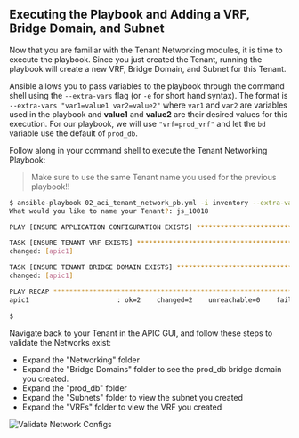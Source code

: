 ## Executing the Playbook and Adding a VRF, Bridge Domain, and Subnet

Now that you are familiar with the Tenant Networking modules, it is time to execute the playbook. Since you just created the Tenant, running the playbook will create a new VRF, Bridge Domain, and Subnet for this Tenant.

Ansible allows you to pass variables to the playbook through the command shell using the `--extra-vars` flag (or `-e` for short hand syntax). The format is `--extra-vars "var1=value1 var2=value2"` where `var1` and `var2` are variables used in the playbook and **value1** and **value2** are their desired values for this execution. For our playbook, we will use `"vrf=prod_vrf"` and let the `bd` variable use the default of `prod_db`.

Follow along in your command shell to execute the Tenant Networking Playbook:

> Make sure to use the same Tenant name you used for the previous playbook!!

```bash
$ ansible-playbook 02_aci_tenant_network_pb.yml -i inventory --extra-vars "vrf=prod_vrf"
What would you like to name your Tenant?: js_10018

PLAY [ENSURE APPLICATION CONFIGURATION EXISTS] ***************************************************************************************

TASK [ENSURE TENANT VRF EXISTS] ******************************************************************************************************
changed: [apic1]

TASK [ENSURE TENANT BRIDGE DOMAIN EXISTS] ********************************************************************************************
changed: [apic1]

PLAY RECAP ***************************************************************************************************************************
apic1                      : ok=2    changed=2    unreachable=0    failed=0

$
```

Navigate back to your Tenant in the APIC GUI, and follow these steps to validate the Networks exist:

* Expand the "Networking" folder
* Expand the "Bridge Domains" folder to see the prod_db bridge domain you created.
* Expand the "prod_db" folder
* Expand the "Subnets" folder to view the subnet you created
* Expand the "VRFs" folder to view the VRF you created

![Validate Network Configs](/posts/files/aci_ansible_part2/assets/images/create_vrf_bd.png)
